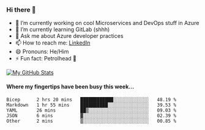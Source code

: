 ### Hi there 👋

- 🔭 I’m currently working on cool Microservices and DevOps stuff in Azure
- 🌱 I’m currently learning GitLab (shhh)
- 💬 Ask me about Azure developer practices
- 📫 How to reach me: [LinkedIn](https://www.linkedin.com/in/gordonbyers/)
- 😄 Pronouns: He/Him 
- ⚡ Fun fact: Petrolhead 🚙

[![My GitHub Stats](https://github-readme-stats.vercel.app/api/?username=gordonby&count_private=true&theme=tokyonight&showicons=true)]()
<!--[![My GitHub Language Stats](https://github-readme-stats.vercel.app/api/top-langs/?username=gordonby&langs_count=5&theme=tokyonight)]()-->

#### Where my fingertips have been busy this week... 
<!--START_SECTION:waka-->

```text
Bicep      2 hrs 20 mins   ████████████░░░░░░░░░░░░░   48.19 %
Markdown   1 hr 55 mins    ██████████░░░░░░░░░░░░░░░   39.53 %
YAML       26 mins         ██▒░░░░░░░░░░░░░░░░░░░░░░   09.03 %
JSON       6 mins          ▓░░░░░░░░░░░░░░░░░░░░░░░░   02.39 %
Other      2 mins          ▒░░░░░░░░░░░░░░░░░░░░░░░░   00.85 %
```

<!--END_SECTION:waka-->
